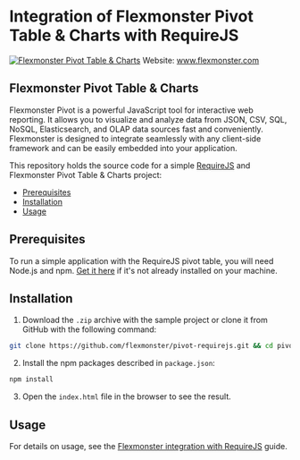 # Integration of Flexmonster Pivot Table & Charts with RequireJS

[![Flexmonster Pivot Table & Charts](https://cdn.flexmonster.com/landing.png)](https://flexmonster.com)
Website: www.flexmonster.com

## Flexmonster Pivot Table & Charts
Flexmonster Pivot is a powerful JavaScript tool for interactive web reporting. It allows you to visualize and analyze data from JSON, CSV, SQL, NoSQL, Elasticsearch, and OLAP data sources fast and conveniently. Flexmonster is designed to integrate seamlessly with any client-side framework and can be easily embedded into your application.

This repository holds the source code for a simple [RequireJS](https://requirejs.org/) and Flexmonster Pivot Table & Charts project:

- [Prerequisites](#prerequisites)
- [Installation](#installation)
- [Usage](#usage)

## Prerequisites

To run a simple application with the RequireJS pivot table, you will need Node.js and npm. [Get it here](https://docs.npmjs.com/downloading-and-installing-node-js-and-npm) if it's not already installed on your machine.

## Installation 

1. Download the `.zip` archive with the sample project or clone it from GitHub with the following command:

```bash
git clone https://github.com/flexmonster/pivot-requirejs.git && cd pivot-requirejs
```

2. Install the npm packages described in `package.json`: 

```bash
npm install
```

3. Open the `index.html` file in the browser to see the result.

## Usage

For details on usage, see the [Flexmonster integration with RequireJS](https://www.flexmonster.com/doc/integration-with-requirejs/) guide.
